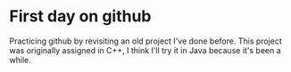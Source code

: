 # First day on github

Practicing github by revisiting an old project I've done before. This project was originally assigned in C++, I think I'll try it in Java because it's been a while.